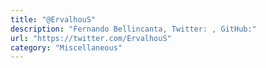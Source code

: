 ```yaml
---
title: "@ErvalhouS"
description: "Fernando Bellincanta, Twitter: , GitHub:"
url: "https://twitter.com/ErvalhouS"
category: "Miscellaneous"
---
```

